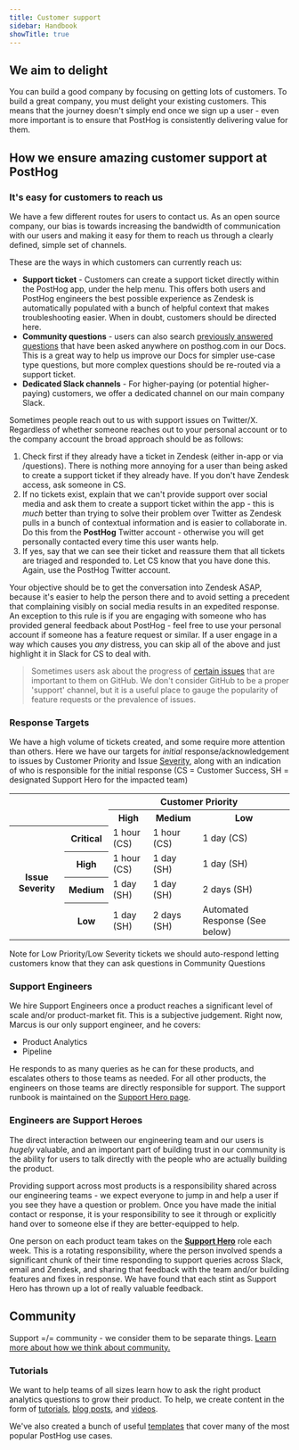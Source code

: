 ```yaml
---
title: Customer support
sidebar: Handbook
showTitle: true
---
```


## We aim to delight

You can build a good company by focusing on getting lots of customers. To build a great company, you must delight your existing customers. This means that the journey doesn't simply end once we sign up a user - even more important is to ensure that PostHog is consistently delivering value for them.

## How we ensure amazing customer support at PostHog

### It's easy for customers to reach us

We have a few different routes for users to contact us. As an open source company, our bias is towards increasing the bandwidth of communication with our users and making it easy for them to reach us through a clearly defined, simple set of channels. 

These are the ways in which customers can currently reach us:

- **Support ticket** - Customers can create a support ticket directly within the PostHog app, under the help menu. This offers both users and PostHog engineers the best possible experience as Zendesk is automatically populated with a bunch of helpful context that makes troubleshooting easier. When in doubt, customers should be directed here.
- **Community questions** - users can also search [previously answered questions](/questions) that have been asked anywhere on posthog.com in our Docs. This is a great way to help us improve our Docs for simpler use-case type questions, but more complex questions should be re-routed via a support ticket. 
- **Dedicated Slack channels** - For higher-paying (or potential higher-paying) customers, we offer a dedicated channel on our main company Slack.

Sometimes people reach out to us with support issues on Twitter/X. Regardless of whether someone reaches out to your personal account or to the company account the broad approach should be as follows:

1. Check first if they already have a ticket in Zendesk (either in-app or via /questions). There is nothing more annoying for a user than being asked to create a support ticket if they already have. If you don't have Zendesk access, ask someone in CS. 
2. If no tickets exist, explain that we can't provide support over social media and ask them to create a support ticket within the app - this is _much_ better than trying to solve their problem over Twitter as Zendesk pulls in a bunch of contextual information and is easier to collaborate in. Do this from the **PostHog** Twitter account - otherwise you will get personally contacted every time this user wants help. 
3. If yes, say that we can see their ticket and reassure them that all tickets are triaged and responded to. Let CS know that you have done this. Again, use the PostHog Twitter account.

Your objective should be to get the conversation into Zendesk ASAP, because it's easier to help the person there and to avoid setting a precedent that complaining visibly on social media results in an expedited response. An exception to this rule is if you are engaging with someone who has provided general feedback about PostHog - feel free to use your personal account if someone has a feature request or similar. If a user engage in a way which causes you _any_ distress, you can skip all of the above and just highlight it in Slack for CS to deal with. 

> Sometimes users ask about the progress of [certain issues](https://github.com/PostHog/posthog) that are important to them on GitHub. We don't consider GitHub to be a proper 'support' channel, but it is a useful place to gauge the popularity of feature requests or the prevalence of issues. 

### Response Targets

We have a high volume of tickets created, and some require more attention than others.  Here we have our targets for _initial_ response/acknowledgement to issues by Customer Priority and Issue [Severity](/docs/support-options#severity-levels), along with an indication of who is responsible for the initial response (CS = Customer Success, SH = designated Support Hero for the impacted team)

<table>
  <tr>
    <th colspan="2"></th><th colspan="3"> Customer Priority</th>
  </tr>
  <tr>
    <td colspan="2"></td>
    <th>High</th>
    <th>Medium</th>
    <th>Low</th>
  </tr>
<tr>
    <th rowspan="4">Issue Severity</th>
    <th>Critical</th>
    <td>1 hour (CS)</td>
    <td>1 hour (CS)</td>
    <td>1 day (CS)</td>
  </tr>
<tr>
    <th>High</th>
    <td>1 hour (CS)</td>
    <td>1 day (SH)</td>
    <td>1 day (SH)</td>
  </tr>
<tr>
    <th>Medium</th>
    <td>1 day (SH)</td>
    <td>1 day (SH)</td>
    <td>2 days (SH)</td>
  </tr>
<tr>
    <th>Low</th>
    <td>1 day (SH)</td>
    <td>2 days (SH)</td>
    <td>Automated Response (See below)</td>
  </tr>
</table>

Note for Low Priority/Low Severity tickets we should auto-respond letting customers know that they can ask questions in Community Questions

### Support Engineers

We hire Support Engineers once a product reaches a significant level of scale and/or product-market fit. This is a subjective judgement. Right now, Marcus is our only support engineer, and he covers:
- Product Analytics
- Pipeline

He responds to as many queries as he can for these products, and escalates others to those teams as needed. For all other products, the engineers on those teams are directly responsible for support. The support runbook is maintained on the [Support Hero page](/handbook/engineering/support-hero). 

### Engineers are Support Heroes

The direct interaction between our engineering team and our users is _hugely_ valuable, and an important part of building trust in our community is the ability for users to talk directly with the people who are actually building the product.

Providing support across most products is a responsibility shared across our engineering teams - we expect everyone to jump in and help a user if you see they have a question or problem. Once you have made the initial contact or response, it is your responsibility to see it through or explicitly hand over to someone else if they are better-equipped to help.

One person on each product team takes on the **[Support Hero](/handbook/engineering/support-hero)** role each week. This is a rotating responsibility, where the person involved spends a significant chunk of their time responding to support queries across Slack, email and Zendesk, and sharing that feedback with the team and/or building features and fixes in response. We have found that each stint as Support Hero has thrown up a lot of really valuable feedback. 

## Community

Support =/= community - we consider them to be separate things. [Learn more about how we think about community.](/handbook/small-teams/website-docs/community)

### Tutorials

We want to help teams of all sizes learn how to ask the right product analytics questions to grow their product. To help, we create content in the form of [tutorials](/tutorials), [blog posts](/blog), and [videos](https://www.youtube.com/channel/UCn4mJ4kK5KVSvozJre645LA).

We've also created a bunch of useful [templates](/templates) that cover many of the most popular PostHog use cases.  
